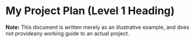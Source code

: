 # My Project Plan (Level 1 Heading)
**Note:** This document is written merely as an illustrative example, and does not provideany working guide to an actual project.
